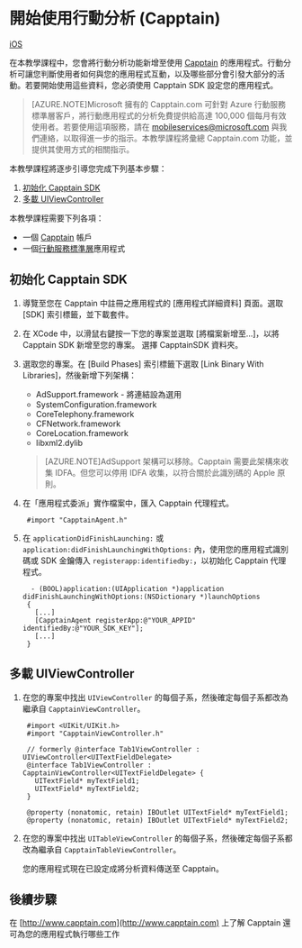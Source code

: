 <properties 
	pageTitle="開始使用行動分析 | 行動開發人員中心" 
	description="開始使用行動分析。" 
	documentationCenter="ios" 
	authors="mattchenderson" 
	manager="dwrede" 
	editor="" 
	services="mobile-services"/>

<tags 
	ms.service="mobile-services" 
	ms.workload="mobile" 
	ms.tgt_pltfrm="na" 
	ms.devlang="multiple" 
	ms.topic="article" 
	ms.date="06/03/2015" 
	ms.author="mahender"/>

# 開始使用行動分析 (Capptain)

<div class="dev-center-tutorial-selector sublanding">
<a href="/documentation/articles/mobile-services-ios-get-started-mobile-analytics" title="iOS" class="current">iOS</a>
</div>

在本教學課程中，您會將行動分析功能新增至使用 [Capptain] 的應用程式。行動分析可讓您判斷使用者如何與您的應用程式互動，以及哪些部分會引發大部分的活動。若要開始使用這些資料，您必須使用 Capptain SDK 設定您的應用程式。


>[AZURE.NOTE]Microsoft 擁有的 Capptain.com 可針對 Azure 行動服務標準層客戶，將行動應用程式的分析免費提供給高達 100,000 個每月有效使用者。若要使用這項服務，請在 mobileservices@microsoft.com 與我們連絡，以取得進一步的指示。本教學課程將彙總 Capptain.com 功能，並提供其使用方式的相關指示。


本教學課程將逐步引導您完成下列基本步驟：

1. [初始化 Capptain SDK]
2. [多載 UIViewController]

本教學課程需要下列各項：

* 一個 [Capptain] 帳戶
* 一個[行動服務標準層]應用程式

## <a name="initialize"></a>初始化 Capptain SDK

1. 導覽至您在 Capptain 中註冊之應用程式的 [應用程式詳細資料] 頁面。選取 [SDK] 索引標籤，並下載套件。

2. 在 XCode 中，以滑鼠右鍵按一下您的專案並選取 [將檔案新增至...]，以將 Capptain SDK 新增至您的專案。 選擇 CapptainSDK 資料夾。

3. 選取您的專案。在 [Build Phases] 索引標籤下選取 [Link Binary With Libraries]，然後新增下列架構：
    * AdSupport.framework - 將連結設為選用
    * SystemConfiguration.framework
    * CoreTelephony.framework
    * CFNetwork.framework
    * CoreLocation.framework
    * libxml2.dylib

    >[AZURE.NOTE]AdSupport 架構可以移除。Capptain 需要此架構來收集 IDFA。但您可以停用 IDFA 收集，以符合關於此識別碼的 Apple 原則。

4. 在「應用程式委派」實作檔案中，匯入 Capptain 代理程式。


        #import "CapptainAgent.h"


5. 在 `applicationDidFinishLaunching:` 或 `application:didFinishLaunchingWithOptions:` 內，使用您的應用程式識別碼或 SDK 金鑰傳入 `registerapp:identifiedby:`，以初始化 Capptain 代理程式。

         - (BOOL)application:(UIApplication *)application didFinishLaunchingWithOptions:(NSDictionary *)launchOptions
        {
          [...]
          [CapptainAgent registerApp:@"YOUR_APPID" identifiedBy:@"YOUR_SDK_KEY"];
          [...]
        }

## <a name="instrument"></a>多載 UIViewController

1. 在您的專案中找出 `UIViewController` 的每個子系，然後確定每個子系都改為繼承自 `CapptainViewController`。

        #import <UIKit/UIKit.h>
        #import "CapptainViewController.h"

        // formerly @interface Tab1ViewController : UIViewController<UITextFieldDelegate>
        @interface Tab1ViewController : CapptainViewController<UITextFieldDelegate> {
          UITextField* myTextField1;
          UITextField* myTextField2;
        }

        @property (nonatomic, retain) IBOutlet UITextField* myTextField1;
        @property (nonatomic, retain) IBOutlet UITextField* myTextField2;

2. 在您的專案中找出 `UITableViewController` 的每個子系，然後確定每個子系都改為繼承自 `CapptainTableViewController`。

    您的應用程式現在已設定成將分析資料傳送至 Capptain。

## 後續步驟
在 [http://www.capptain.com](http://www.capptain.com) 上了解 Capptain 還可為您的應用程式執行哪些工作

<!-- Anchors. -->
[初始化 Capptain SDK]: #initialize
[多載 UIViewController]: #instrument


<!-- URLs. -->
[Capptain]: http://www.capptain.com
[行動服務標準層]: /pricing/details/mobile-services/
 

<!---HONumber=July15_HO1-->